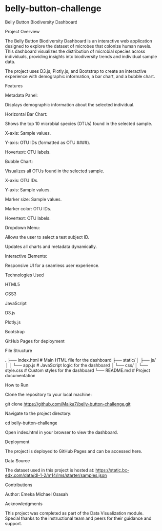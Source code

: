 # belly-button-challenge

Belly Button Biodiversity Dashboard

Project Overview

The Belly Button Biodiversity Dashboard is an interactive web application designed to explore the dataset of microbes that colonize human navels. This dashboard visualizes the distribution of microbial species across individuals, providing insights into biodiversity trends and individual sample data.

The project uses D3.js, Plotly.js, and Bootstrap to create an interactive experience with demographic information, a bar chart, and a bubble chart.

Features

Metadata Panel:

Displays demographic information about the selected individual.

Horizontal Bar Chart:

Shows the top 10 microbial species (OTUs) found in the selected sample.

X-axis: Sample values.

Y-axis: OTU IDs (formatted as OTU ####).

Hovertext: OTU labels.

Bubble Chart:

Visualizes all OTUs found in the selected sample.

X-axis: OTU IDs.

Y-axis: Sample values.

Marker size: Sample values.

Marker color: OTU IDs.

Hovertext: OTU labels.

Dropdown Menu:

Allows the user to select a test subject ID.

Updates all charts and metadata dynamically.

Interactive Elements:

Responsive UI for a seamless user experience.

Technologies Used

HTML5

CSS3

JavaScript

D3.js

Plotly.js

Bootstrap

GitHub Pages for deployment

File Structure

.
├── index.html           # Main HTML file for the dashboard
├── static/
│   ├── js/
│   │   └── app.js      # JavaScript logic for the dashboard
│   └── css/
│       └── style.css   # Custom styles for the dashboard
└── README.md            # Project documentation

How to Run

Clone the repository to your local machine:

git clone https://github.com/Maika7/belly-button-challenge.git

Navigate to the project directory:

cd belly-button-challenge

Open index.html in your browser to view the dashboard.

Deployment

The project is deployed to GitHub Pages and can be accessed here.

Data Source

The dataset used in this project is hosted at:
https://static.bc-edx.com/data/dl-1-2/m14/lms/starter/samples.json

Contributions

Author: Emeka Michael Osasah

Acknowledgments

This project was completed as part of the Data Visualization module. Special thanks to the instructional team and peers for their guidance and support.